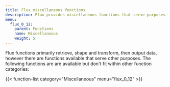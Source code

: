 ```yaml
---
title: Flux miscellaneous functions
description: Flux provides miscellaneous functions that serve purposes other than retrieving, transforming, or outputting data.
menu:
  flux_0_12:
    parent: Functions
    name: Miscellaneous
    weight: 5
---
```


Flux functions primarily retrieve, shape and transform, then output data, however
there are functions available that serve other purposes.
The following functions are are available but don't fit within other function categories:

{{< function-list category="Miscellaneous" menu="flux_0_12" >}}
